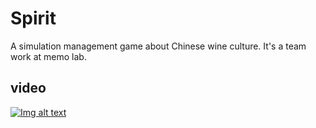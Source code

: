 # Spirit

A simulation management game about Chinese wine culture. It's a team work at memo lab.

## video 
[![Img alt text](https://img.youtube.com/vi/9-3g4U-fKBs/0.jpg)](https://www.youtube.com/watch?v=9-3g4U-fKBs)



